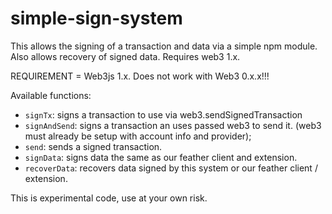 # simple-sign-system
This allows the signing of a transaction and data via a simple npm module. Also allows recovery of signed data. Requires web3 1.x.


REQUIREMENT = Web3js 1.x. Does not work with Web3 0.x.x!!!


Available functions:

- `signTx`: signs a transaction to use via web3.sendSignedTransaction
- `signAndSend`: signs a transaction an uses passed web3 to send it. (web3 must already be setup with account info and provider);
- `send`: sends a signed transaction.
- `signData`: signs data the same as our feather client and extension.
- `recoverData`: recovers data signed by this system or our feather client / extension.


This is experimental code, use at your own risk.